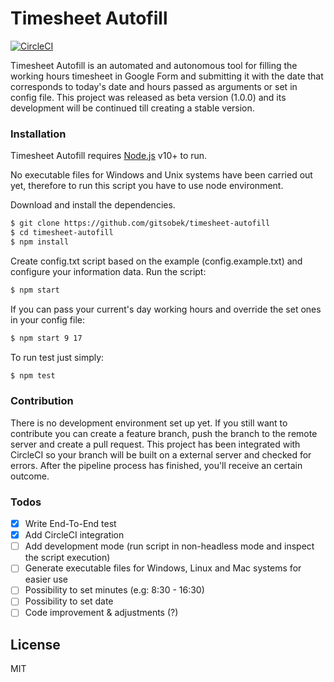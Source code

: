 # Timesheet Autofill
[![CircleCI](https://circleci.com/gh/gitsobek/timesheet-autofill.svg?style=shield&circle-token=19786e8907c15dac67f9fda659a2eb923e153d88)](<LINK>)


Timesheet Autofill is an automated and autonomous tool for filling the working hours timesheet in Google Form and submitting it with the date that corresponds to today's date and hours passed as arguments or set in config file. This project was released as beta version (1.0.0) and its development will be continued till creating a stable version.

### Installation

Timesheet Autofill requires [Node.js](https://nodejs.org/) v10+ to run.

No executable files for Windows and Unix systems have been carried out yet, therefore to run this script you have to use node environment.

Download and install the dependencies.

```sh
$ git clone https://github.com/gitsobek/timesheet-autofill
$ cd timesheet-autofill
$ npm install
```
Create config.txt script based on the example (config.example.txt) and configure your information data. Run the script:

```sh
$ npm start
```
If you can pass your current's day working hours and override the set ones in your config file:
```sh
$ npm start 9 17
```
To run test just simply:
```sh
$ npm test
```

### Contribution

There is no development environment set up yet. If you still want to contribute you can create a feature branch, push the branch to the remote server and create a pull request. This project has been integrated with CircleCI so your branch will be built on a external server and checked for errors. After the pipeline process has finished, you'll receive an certain outcome.

### Todos
- [x] Write End-To-End test
- [x] Add CircleCI integration
- [ ] Add development mode (run script in non-headless mode and inspect the script execution)
- [ ] Generate executable files for Windows, Linux and Mac systems for easier use
- [ ] Possibility to set minutes (e.g: 8:30 - 16:30)
- [ ] Possibility to set date
- [ ] Code improvement & adjustments (?)

License
----

MIT

